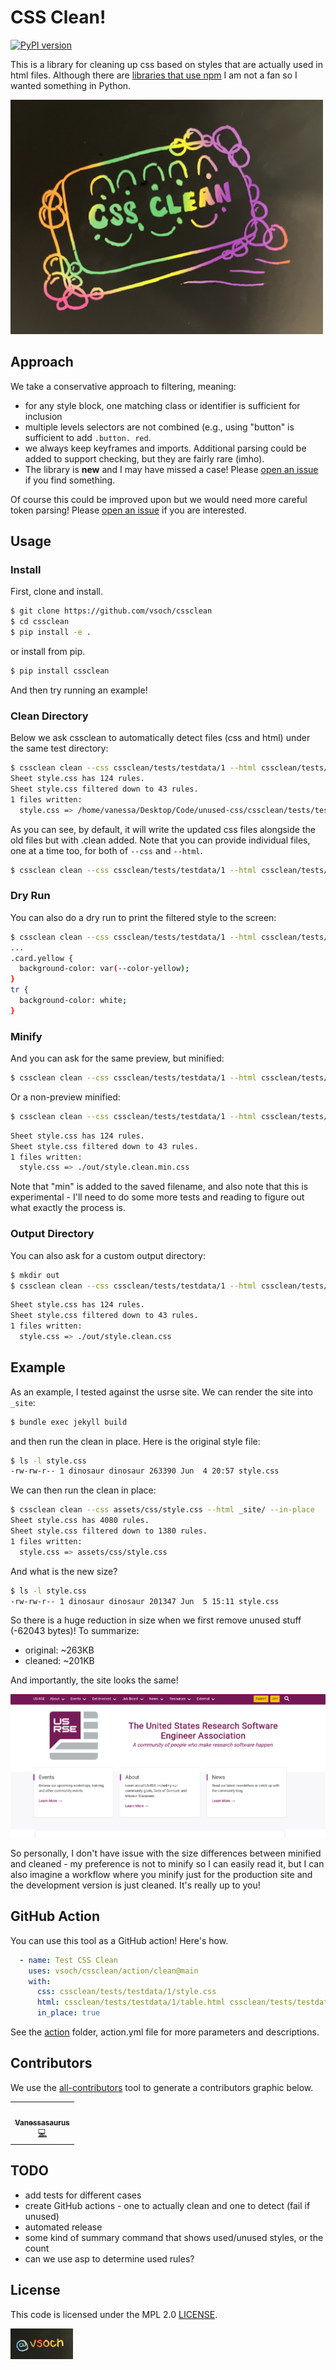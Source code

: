 # CSS Clean!

[![PyPI version](https://badge.fury.io/py/cssclean.svg)](https://badge.fury.io/py/cssclean)

This is a library for cleaning up css based on styles that are actually used in html files.
Although there are [libraries that use npm](https://www.keycdn.com/blog/remove-unused-css)
I am not a fan so I wanted something in Python.

<img src="https://raw.githubusercontent.com/vsoch/cssclean/main/docs/img/logo.jpg" width="500px">

## Approach

We take a conservative approach to filtering, meaning:

 - for any style block, one matching class or identifier is sufficient for inclusion
 - multiple levels selectors are not combined (e.g., using "button" is sufficient to add `.button. red`.
 - we always keep keyframes and imports. Additional parsing could be added to support checking, but they are fairly rare (imho).
 - The library is **new** and I may have missed a case! Please [open an issue](https://github.com/vsoch/cssclean/issues) if you find something.

Of course this could be improved upon but we would need more careful token parsing!
Please [open an issue](https://github.com/vsoch/cssclean/issues) if you are interested. 

## Usage

### Install

First, clone and install.

```bash
$ git clone https://github.com/vsoch/cssclean
$ cd cssclean
$ pip install -e .
```

or install from pip.

```bash
$ pip install cssclean
```

And then try running an example! 

### Clean Directory

Below we ask cssclean to automatically detect files (css and html) under the same test directory:

```bash
$ cssclean clean --css cssclean/tests/testdata/1 --html cssclean/tests/testdata/1
Sheet style.css has 124 rules.
Sheet style.css filtered down to 43 rules.
1 files written:
  style.css => /home/vanessa/Desktop/Code/unused-css/cssclean/tests/testdata/1/style.clean.css
```

As you can see, by default, it will write the updated css files alongside the old files but with .clean added.
Note that you can provide individual files, one at a time too, for both of ``--css``
and ``--html``.

```bash
$ cssclean clean --css cssclean/tests/testdata/1 --html cssclean/tests/testdata/1/home.html --html cssclean/tests/testdata/1/table.html
```

### Dry Run

You can also do a dry run to print the filtered style to the screen:

```bash
$ cssclean clean --css cssclean/tests/testdata/1 --html cssclean/tests/testdata/1 --dry-run
...
.card.yellow {
  background-color: var(--color-yellow);
}
tr {
  background-color: white;
}
```

### Minify

And you can ask for the same preview, but minified:

```bash
$ cssclean clean --css cssclean/tests/testdata/1 --html cssclean/tests/testdata/1 --dry-run --minify
```

Or a non-preview minified:

```bash
$ cssclean clean --css cssclean/tests/testdata/1 --html cssclean/tests/testdata/1 --outdir ./out --minify
```
```bash
Sheet style.css has 124 rules.
Sheet style.css filtered down to 43 rules.
1 files written:
  style.css => ./out/style.clean.min.css
```

Note that "min" is added to the saved filename, and also note that this is experimental - I'll need to do
some more tests and reading to figure out what exactly the process is.

### Output Directory

You can also ask for a custom output directory:

```bash
$ mkdir out
$ cssclean clean --css cssclean/tests/testdata/1 --html cssclean/tests/testdata/1 --outdir ./out
```
```bash
Sheet style.css has 124 rules.
Sheet style.css filtered down to 43 rules.
1 files written:
  style.css => ./out/style.clean.css
```

## Example

As an example, I tested against the usrse site. We can render the site into ``_site``:

```bash
$ bundle exec jekyll build
```

and then run the clean in place. Here is the original style file:

```bash
$ ls -l style.css 
-rw-rw-r-- 1 dinosaur dinosaur 263390 Jun  4 20:57 style.css
```
We can then run the clean in place:

```bash
$ cssclean clean --css assets/css/style.css --html _site/ --in-place
Sheet style.css has 4080 rules.
Sheet style.css filtered down to 1380 rules.
1 files written:
  style.css => assets/css/style.css
```

And what is the new size?

```bash
$ ls -l style.css 
-rw-rw-r-- 1 dinosaur dinosaur 201347 Jun  5 15:11 style.css
```

So there is a huge reduction in size when we first remove unused stuff (-62043 bytes)!
To summarize:

 - original: ~263KB
 - cleaned: ~201KB

And importantly, the site looks the same!

![docs/img/usrse-site.png](docs/img/usrse-site.png)

So personally, I don't have issue with the size differences between minified and cleaned - my preference is not to
minify so I can easily read it, but I can also imagine a workflow where you minify just for the production
site and the development version is just cleaned. It's really up to you!

## GitHub Action

You can use this tool as a GitHub action! Here's how.

```yaml
  - name: Test CSS Clean
    uses: vsoch/cssclean/action/clean@main
    with:
      css: cssclean/tests/testdata/1/style.css
      html: cssclean/tests/testdata/1/table.html cssclean/tests/testdata/1/home.html
      in_place: true
```

See the [action](action) folder, action.yml file for more parameters and descriptions.

## Contributors

We use the [all-contributors](https://github.com/all-contributors/all-contributors) 
tool to generate a contributors graphic below.

<!-- ALL-CONTRIBUTORS-LIST:START - Do not remove or modify this section -->
<!-- prettier-ignore-start -->
<!-- markdownlint-disable -->
<table>
  <tr>
    <td align="center"><a href="https://vsoch.github.io"><img src="https://avatars.githubusercontent.com/u/814322?v=4?s=100" width="100px;" alt=""/><br /><sub><b>Vanessasaurus</b></sub></a><br /><a href="https://github.com/vsoch/cssclean/commits?author=vsoch" title="Code">💻</a></td>
  </tr>
</table>

<!-- markdownlint-restore -->
<!-- prettier-ignore-end -->

<!-- ALL-CONTRIBUTORS-LIST:END -->

## TODO

 - add tests for different cases
 - create GitHub actions - one to actually clean and one to detect (fail if unused)
 - automated release
 - some kind of summary command that shows used/unused styles, or the count
 - can we use asp to determine used rules?
 
## License

This code is licensed under the MPL 2.0 [LICENSE](LICENSE).

<img src="https://raw.githubusercontent.com/vsoch/cssclean/main/docs/img/vsoch.jpg" width="100px">
